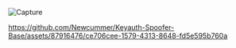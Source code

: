 ![Capture](https://github.com/Newcummer/Keyauth-Spoofer-Base/assets/87916476/a3212f67-75a2-402e-9282-e6a17414d44a)


https://github.com/Newcummer/Keyauth-Spoofer-Base/assets/87916476/ce706cee-1579-4313-8648-fd5e595b760a

